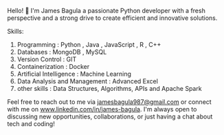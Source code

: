 Hello! 👋 I'm James Bagula a passionate Python developer with a fresh perspective and a strong drive to create efficient and innovative solutions.  

Skills:
1. Programming : Python , Java , JavaScript , R , C++
2. Databases : MongoDB , MySQL
3. Version Control : GIT
4. Containerization : Docker
5. Artificial Intelligence : Machine Learning
6. Data Analysis and Management : Advanced Excel
7. other skills : Data Structures, Algorithms, APIs and Apache Spark



Feel free to reach out to me via jamesbagula987@gmail.com or connect with me on www.linkedin.com/in/james-bagula. I'm always open to discussing new opportunities, collaborations, or just having a chat about tech and coding!

